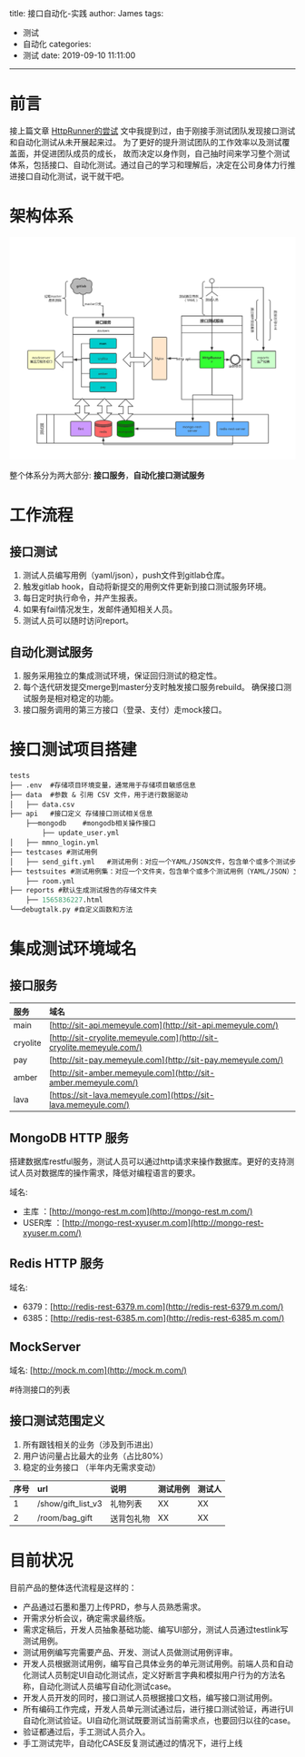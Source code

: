 title: 接口自动化-实践
author: James
tags:
  - 测试
  - 自动化
categories:
  - 测试
date: 2019-09-10 11:11:00

---

# 前言

接上篇文章 [HttpRunner的尝试](http://jiaoblog.cn/测试/HttpRunner的尝试/) 文中我提到过，由于刚接手测试团队发现接口测试和自动化测试从未开展起来过。 为了更好的提升测试团队的工作效率以及测试覆盖面，并促进团队成员的成长， 故而决定以身作则，自己抽时间来学习整个测试体系，包括接口、自动化测试。通过自己的学习和理解后，决定在公司身体力行推进接口自动化测试，说干就干吧。

<!-- more -->

# 架构体系

![binary](/images/httprunner/structure.png)

整个体系分为两大部分: **接口服务**，**自动化接口测试服务**

# 工作流程

## 接口测试

1. 测试人员编写用例（yaml/json），push文件到gitlab仓库。
2. 触发gitlab hook，自动将新提交的用例文件更新到接口测试服务环境。
3. 每日定时执行命令，并产生报表。
4. 如果有fail情况发生，发邮件通知相关人员。
5. 测试人员可以随时访问report。

## 自动化测试服务

1. 服务采用独立的集成测试环境，保证回归测试的稳定性。
2. 每个迭代研发提交merge到master分支时触发接口服务rebuild。 确保接口测试服务是相对稳定的功能。
3. 接口服务调用的第三方接口（登录、支付）走mock接口。

# 接口测试项目搭建

```scheme
tests
├── .env  #存储项目环境变量，通常用于存储项目敏感信息
├── data  #参数 & 引用 CSV 文件，用于进行数据驱动
│   ├── data.csv
├── api   #接口定义 存储接口测试相关信息
    ├──mongodb    #mongodb相关操作接口
        ├── update_user.yml
│   ├── mmno_login.yml
├── testcases #测试用例
│   ├── send_gift.yml   #测试用例：对应一个YAML/JSON文件，包含单个或多个测试步骤
├── testsuites #测试用例集：对应一个文件夹，包含单个或多个测试用例（YAML/JSON）文件
    ├── room.yml
├── reports #默认生成测试报告的存储文件夹  
    ├── 1565836227.html    
└──debugtalk.py #自定义函数和方法
```

# 集成测试环境域名

## 接口服务

| 服务     | 域名                                                         |
| :------- | :----------------------------------------------------------- |
| main     | [http://sit-api.memeyule.com](http://sit-api.memeyule.com/)  |
| cryolite | [http://sit-cryolite.memeyule.com](http://sit-cryolite.memeyule.com/) |
| pay      | [http://sit-pay.memeyule.com](http://sit-pay.memeyule.com/)  |
| amber    | [http://sit-amber.memeyule.com](http://sit-amber.memeyule.com/) |
| lava     | [https://sit-lava.memeyule.com](https://sit-lava.memeyule.com/) |

## MongoDB HTTP 服务

搭建数据库restful服务，测试人员可以通过http请求来操作数据库。更好的支持测试人员对数据库的操作需求，降低对编程语言的要求。 

域名:

- 主库 ：[http://mongo-rest.m.com](http://mongo-rest.m.com/)
- USER库 ：[http://mongo-rest-xyuser.m.com](http://mongo-rest-xyuser.m.com/)

## Redis HTTP 服务

域名:

- 6379：[http://redis-rest-6379.m.com](http://redis-rest-6379.m.com/)
- 6385：[http://redis-rest-6385.m.com](http://redis-rest-6385.m.com/)

## MockServer

域名: [http://mock.m.com](http://mock.m.com/)


#待测接口的列表

## 接口测试范围定义

1. 所有跟钱相关的业务（涉及到币进出）
2. 用户访问量占比最大的业务（占比80%）
3. 稳定的业务接口 （半年内无需求变动）

| 序号 | url                | 说明       | 测试用例 | 测试人 |
| :--- | :----------------- | :--------- | :------- | :----- |
| 1    | /show/gift_list_v3 | 礼物列表   | XX       | XX     |
| 2    | /room/bag_gift     | 送背包礼物 | XX       | XX     |

# 目前状况

目前产品的整体迭代流程是这样的：
- 产品通过石墨和墨刀上传PRD，参与人员熟悉需求。
- 开需求分析会议，确定需求最终版。
- 需求定稿后，开发人员抽象基础功能、编写UI部分，测试人员通过testlink写测试用例。
- 测试用例编写完需要产品、开发、测试人员做测试用例评审。
- 开发人员根据测试用例，编写自己具体业务的单元测试用例。前端人员和自动化测试人员制定UI自动化测试点，定义好断言字典和模拟用户行为的方法名称，自动化测试人员编写自动化测试case。
- 开发人员开发的同时，接口测试人员根据接口文档，编写接口测试用例。
- 所有编码工作完成，开发人员单元测试通过后，进行接口测试验证，再进行UI自动化测试验证。UI自动化测试既要测试当前需求点，也要回归以往的case。
- 验证都通过后，手工测试人员介入。
- 手工测试完毕，自动化CASE反复测试通过的情况下，进行上线